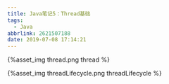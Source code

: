 ```yaml
---
title: Java笔记5：Thread基础
tags:
  - Java
abbrlink: 2621507188
date: 2019-07-08 17:14:21
---
```


{%asset_img thread.png thread %}

{%asset_img threadLifecycle.png threadLifecycle %}
